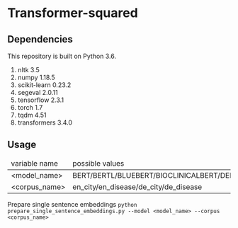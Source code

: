 # Transformer-squared



## Dependencies
This repository is built on Python 3.6.
<ol>
<li>nltk 3.5</li>
<li>numpy 1.18.5</li>
<li>scikit-learn 0.23.2</li>
<li>segeval 2.0.11</li>
<li>tensorflow 2.3.1</li>
<li>torch 1.7</li>
<li>tqdm 4.51</li>
<li>transformers 3.4.0</li>
</ol>

## Usage
<table>
	<thead><td>variable name</td><td>possible values</td></thead>
	<tr><td>&lt;model_name&gt;</td><td>BERT/BERTL/BLUEBERT/BIOCLINICALBERT/DEBERT</td></tr>
	<tr><td>&lt;corpus_name&gt;</td><td>en_city/en_disease/de_city/de_disease</td></tr>
</table>

Prepare single sentence embeddings
`python prepare_single_sentence_embeddings.py --model <model_name> --corpus <corpus_name>`